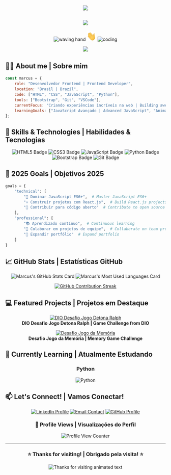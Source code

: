 <h1 align="center">
  <a href="https://git.io/typing-svg">
    <img src="https://readme-typing-svg.herokuapp.com/?font=Righteous&size=35&center=true&vCenter=true&width=500&height=70&duration=4000&lines=Olá!+👋;Hello!+👋;Welcome!+👋;Bem-vindo!+👋" />
  </a>
</h1>

<h3 align="center">
  <a href="https://git.io/typing-svg">
    <img src="https://readme-typing-svg.herokuapp.com/?font=Fira+Code&size=20&pause=1000&color=00FF00&center=true&vCenter=true&width=500&height=50&lines=Desenvolvedor+Frontend+%F0%9F%92%BB;Frontend+Developer+%F0%9F%92%BB;Apaixonado+por+Programação+%F0%9F%9A%80;Passionate+about+Coding+%F0%9F%9A%80;Sempre+Aprendendo+%F0%9F%93%9A;Always+Learning+%F0%9F%93%9A" />
  </a>
</h3>

<p align="center">
  <img src="https://raw.githubusercontent.com/MartinHeinz/MartinHeinz/master/wave.gif" width="30px" height="30px" alt="waving hand" />
  <img src="https://raw.githubusercontent.com/ABSphreak/ABSphreak/master/gifs/Hi.gif" width="30px" height="30px" alt="hi" />
  <img src="https://raw.githubusercontent.com/nixin72/nixin72/master/wave.gif" width="50px" height="50px" alt="coding" />
</p>

<div align="center">
  <a href="https://git.io/typing-svg">
    <img src="https://readme-typing-svg.herokuapp.com/?font=Fira+Code&size=20&pause=1000&color=F7F7F7&center=true&vCenter=true&width=500&height=50&lines=Desenvolvedor+Frontend;Frontend+Developer;Sempre+Aprendendo;Always+Learning;Codando+com+%E2%9D%A4%EF%B8%8F;Coding+with+%E2%9D%A4%EF%B8%8F" />
  </a>
</div>


## 🧑‍💻 About me | Sobre mim
```javascript
const marcus = {
    role: "Desenvolvedor Frontend | Frontend Developer",
    location: "Brasil | Brazil",
    code: ["HTML", "CSS", "JavaScript", "Python"],
    tools: ["Bootstrap", "Git", "VSCode"],
    currentFocus: "Criando experiências incríveis na web | Building awesome web experiences",
    learningGoals: ["JavaScript Avançado | Advanced JavaScript", "Animações para Web | Web Animation"]
};
```

## 🚀 Skills & Technologies | Habilidades & Tecnologias
<div align="center">
  
![HTML5 Badge](https://img.shields.io/badge/HTML5-E34F26?style=for-the-badge&logo=html5&logoColor=white)
![CSS3 Badge](https://img.shields.io/badge/CSS3-1572B6?style=for-the-badge&logo=css3&logoColor=white)
![JavaScript Badge](https://img.shields.io/badge/JavaScript-F7DF1E?style=for-the-badge&logo=javascript&logoColor=black)
![Python Badge](https://img.shields.io/badge/Python-3776AB?style=for-the-badge&logo=python&logoColor=white)
![Bootstrap Badge](https://img.shields.io/badge/Bootstrap-563D7C?style=for-the-badge&logo=bootstrap&logoColor=white)
![Git Badge](https://img.shields.io/badge/Git-F05032?style=for-the-badge&logo=git&logoColor=white)

</div>

## 🎯 2025 Goals | Objetivos 2025
```python
goals = {
    "technical": [
        "🚀 Dominar JavaScript ES6+",  # Master JavaScript ES6+
        "⚛️ Construir projetos com React.js",  # Build React.js projects
        "🌟 Contribuir para código aberto"  # Contribute to open source
    ],
    "professional": [
        "📚 Aprendizado contínuo",  # Continuous learning
        "🤝 Colaborar em projetos de equipe",  # Collaborate on team projects
        "💼 Expandir portfólio"  # Expand portfolio
    ]
}

```

## 📈 GitHub Stats | Estatísticas GitHub

<div align="center">

<img height="180em" src="https://github-readme-stats.vercel.app/api?username=Marcuslaf&show_icons=true&theme=tokyonight&include_all_commits=true&count_private=true" alt="Marcus's GitHub Stats Card"/>
<img height="180em" src="https://github-readme-stats.vercel.app/api/top-langs/?username=Marcuslaf&layout=compact&langs_count=7&theme=tokyonight" alt="Marcus's Most Used Languages Card"/>

[![GitHub Contribution Streak](https://github-readme-streak-stats.herokuapp.com/?user=Marcuslaf&theme=tokyonight)](https://git.io/streak-stats)

</div>

## 💻 Featured Projects | Projetos em Destaque

<div align="center">

[![DIO Desafio Jogo Detona Ralph](https://github-readme-stats.vercel.app/api/pin/?username=Marcuslaf&repo=dio_desafio_jogo_detona_ralph&theme=tokyonight)](https://github.com/Marcuslaf/dio_desafio_jogo_detona_ralph)  
**DIO Desafio Jogo Detona Ralph | Game Challenge from DIO**  

[![Desafio Jogo da Memória](https://github-readme-stats.vercel.app/api/pin/?username=Marcuslaf&repo=Desafio-jogo-da-memoria&theme=tokyonight)](https://github.com/Marcuslaf/Desafio-jogo-da-memoria)  
**Desafio Jogo da Memória | Memory Game Challenge**

</div>

## 🌱 Currently Learning | Atualmente Estudando

<div align="center">

### Python  
![Python](https://img.shields.io/badge/Python-Atualmente%20Estudando%20%7C%20Currently%20Learning-blue?style=for-the-badge&logo=python)

</div>



## 📫 Let's Connect! | Vamos Conectar!

<div align="center">

[![LinkedIn Profile](https://img.shields.io/badge/LinkedIn-0077B5?style=for-the-badge&logo=linkedin&logoColor=white)](https://www.linkedin.com/in/marcus-lafaiete-74b084128)
[![Email Contact](https://img.shields.io/badge/Email-D14836?style=for-the-badge&logo=gmail&logoColor=white)](mailto:marcuslaf@hotmail.com)
[![GitHub Profile](https://img.shields.io/badge/GitHub-100000?style=for-the-badge&logo=github&logoColor=white)](https://github.com/Marcuslaf)

</div>

<div align="center">

### 👀 Profile Views | Visualizações do Perfil
![Profile View Counter](https://komarev.com/ghpvc/?username=Marcuslaf&color=blueviolet&style=for-the-badge)

</div>

---

<div align="center">

### ⭐️ Thanks for visiting! | Obrigado pela visita! ⭐️
<img src="https://raw.githubusercontent.com/BrunnerLivio/brunnerlivio/master/images/marquee.svg" alt="Thanks for visiting animated text"/>

</div>

